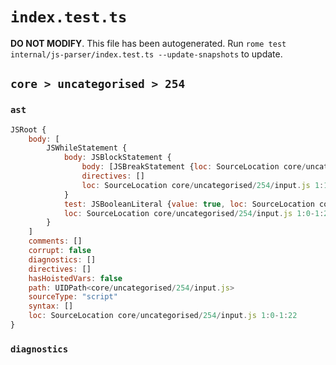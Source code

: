 # `index.test.ts`

**DO NOT MODIFY**. This file has been autogenerated. Run `rome test internal/js-parser/index.test.ts --update-snapshots` to update.

## `core > uncategorised > 254`

### `ast`

```javascript
JSRoot {
	body: [
		JSWhileStatement {
			body: JSBlockStatement {
				body: [JSBreakStatement {loc: SourceLocation core/uncategorised/254/input.js 1:15-1:20}]
				directives: []
				loc: SourceLocation core/uncategorised/254/input.js 1:13-1:22
			}
			test: JSBooleanLiteral {value: true, loc: SourceLocation core/uncategorised/254/input.js 1:7-1:11}
			loc: SourceLocation core/uncategorised/254/input.js 1:0-1:22
		}
	]
	comments: []
	corrupt: false
	diagnostics: []
	directives: []
	hasHoistedVars: false
	path: UIDPath<core/uncategorised/254/input.js>
	sourceType: "script"
	syntax: []
	loc: SourceLocation core/uncategorised/254/input.js 1:0-1:22
}
```

### `diagnostics`

```

```
